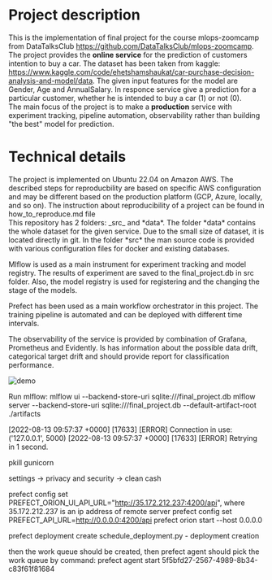 <h1> Project description</h1>

This is the implementation of final project for the course mlops-zoomcamp from DataTalksClub https://github.com/DataTalksClub/mlops-zoomcamp. <br/>
The project provides the **online service** for the prediction of customers intention to buy a car. The dataset has been taken from kaggle: https://www.kaggle.com/code/ehetshamshaukat/car-purchase-decision-analysis-and-model/data. The given input features for the model are Gender, Age and AnnualSalary. In responce service give a prediction for a particular customer, whether he is intended to buy a car (1) or not (0). <br/>
The main focus of the project is to make a **production** service with experiment tracking, pipeline automation, observability rather than building "the best" model for prediction. <br/>

<h1> Technical details</h1>
The project is implemented on Ubuntu 22.04 on Amazon AWS. The described steps for reproducbility are based on specific AWS configuration and may be different based on the production platform (GCP, Azure, locally, and so on). The instruction about reproducibility of a project can be found in how_to_reproduce.md file <br/>
This repository has 2 folders: _src_  and *data*. The folder *data* contains the whole dataset for the given service. Due to the small size of dataset, it is located directly in git. In the folder *src* the man source code is provided with various configuration files for docker  and existing databases. <br/>

Mlflow is used as a main instrument for experiment tracking and model registry. The results of experiment are saved to the final_project.db in src folder. Also, the model registry is used for registering and the changing the stage of the models. <br/>

Prefect has been used as a main workflow orchestrator in this project. The training pipeline is automated and can be deployed with different time intervals. <br/>

The observability of the service is provided by combination of Grafana, Prometheus and Evidently. Is has information about the possible data drift, categorical target drift and should provide report for classification performance. <br/>

![demo ](https://user-images.githubusercontent.com/54916420/184533951-d26b2ede-da27-4e14-bebc-a8821daaba1b.gif)


Run mlflow:
mlflow ui --backend-store-uri sqlite:///final_project.db 
mlflow server --backend-store-uri sqlite:///final_project.db --default-artifact-root ./artifacts

[2022-08-13 09:57:37 +0000] [17633] [ERROR] Connection in use: ('127.0.0.1', 5000)
[2022-08-13 09:57:37 +0000] [17633] [ERROR] Retrying in 1 second.

pkill gunicorn


settings -> privacy and security -> clean cash



prefect config set PREFECT_ORION_UI_API_URL="http://35.172.212.237:4200/api", where 35.172.212.237 is an ip address of remote server
prefect config set PREFECT_API_URL=http://0.0.0.0:4200/api
prefect orion start --host 0.0.0.0


prefect deployment create schedule_deployment.py - deployment creation

then the work queue should be created, then prefect agent should pick the work queue by command: 
prefect agent start 5f5bfd27-2567-4989-8b34-c83f61f81684

